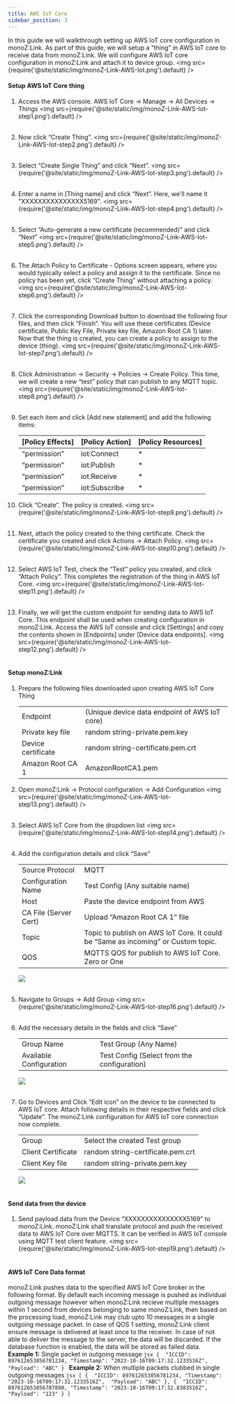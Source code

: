 ```yaml
---
title: AWS IoT Core
sidebar_position: 3
---
```

In this guide we will walkthrough setting up AWS IoT core configuration in monoZ:Link. As part of this guide, we will setup a “thing” in AWS IoT core to receive data from monoZ:Link. We will configure AWS IoT core configuration in monoZ:Link and attach it to device group. 
<img src={require('@site/static/img/monoZ-Link-AWS-Iot.png').default} />


#### Setup AWS IoT Core thing
1. Access the AWS console. AWS IoT Core -> Manage → All Devices → Things
    <img src={require('@site/static/img/monoZ-Link-AWS-Iot-step1.png').default} /><br /><br />
 

2. Now click “Create Thing”.
    <img src={require('@site/static/img/monoZ-Link-AWS-Iot-step2.png').default} /><br /><br />
 

3. Select “Create Single Thing” and click “Next”.
    <img src={require('@site/static/img/monoZ-Link-AWS-Iot-step3.png').default} /><br /><br />

4. Enter a name in [Thing name] and click “Next”. Here, we'll name it "XXXXXXXXXXXXXXX5169".
    <img src={require('@site/static/img/monoZ-Link-AWS-Iot-step4.png').default} /><br /><br />
 


5. Select “Auto-generate a new certificate (recommended)” and click “Next”
    <img src={require('@site/static/img/monoZ-Link-AWS-Iot-step5.png').default} /><br /><br />
 

6. The Attach Policy to Certificate - Options screen appears, where you would typically select a policy and assign it to the certificate. Since no policy has been yet, click “Create Thing” without attaching a policy.
    <img src={require('@site/static/img/monoZ-Link-AWS-Iot-step6.png').default} /><br /><br />
 

7. Click the corresponding Download button to download the following four files, and then click “Finish”. You will use these certificates (Device certificate, Public Key File, Private key file, Amazon Root CA 1) later. Now that the thing is created, you can create a policy to assign to the device (thing).
    <img src={require('@site/static/img/monoZ-Link-AWS-Iot-step7.png').default} /><br /><br />
 


8. Click Administration → Security → Policies → Create Policy. This time, we will create a new “test” policy that can publish to any MQTT topic.
    <img src={require('@site/static/img/monoZ-Link-AWS-Iot-step8.png').default} /><br /><br />
 

9. Set each item and click [Add new statement] and add the following items:
    <table>
        <thead>
            <tr>
                <th>[Policy Effects]</th>
                <th>[Policy Action]</th>
                <th>[Policy Resources]</th>
            </tr>
        </thead>
        <tbody>
            <tr>
                <td>“permission”</td>
                <td>iot:Connect</td>
                <td>*</td>
            </tr>
            <tr>
                <td>“permission”</td>
                <td>iot:Publish</td>
                <td>*</td>
            </tr>
            <tr>
                <td>“permission”</td>
                <td>iot:Receive</td>
                <td>*</td>
            </tr>
            <tr>
                <td>“permission”</td>
                <td>iot:Subscribe</td>
                <td>*</td>
            </tr>
        </tbody>
    </table>
    	

10. Click “Create”. The policy is created. 
    <img src={require('@site/static/img/monoZ-Link-AWS-Iot-step9.png').default} /><br /><br />
 

11. Next, attach the policy created to the thing certificate. Check the certificate you created and click Actions → Attach Policy.
    <img src={require('@site/static/img/monoZ-Link-AWS-Iot-step10.png').default} /><br /><br />
 

12. Select AWS IoT Test, check the “Test” policy you created, and click “Attach Policy”. This completes the registration of the thing in AWS IoT Core.
    <img src={require('@site/static/img/monoZ-Link-AWS-Iot-step11.png').default} /><br /><br />
 


13. Finally, we will get the custom endpoint for sending data to AWS IoT Core. This endpoint shall be used when creating configuration in monoZ:Link. Access the AWS IoT console and click [Settings] and copy the contents shown in [Endpoints] under [Device data endpoints]. 
    <img src={require('@site/static/img/monoZ-Link-AWS-Iot-step12.png').default} /><br /><br />
 


#### Setup monoZ:Link 
1. Prepare the following files downloaded upon creating AWS IoT Core Thing
    <table>
        <tr><td>Endpoint</td><td>	(Unique device data endpoint of AWS IoT core)</td></tr>
        <tr><td>Private key file</td><td>	random string-private.pem.key</td></tr>
        <tr><td>Device certificate</td><td>	random string-certificate.pem.crt</td></tr>
        <tr><td>Amazon Root CA 1</td><td> 	AmazonRootCA1.pem</td></tr>
    </table>

2. Open monoZ:Link -> Protocol configuration -> Add Configuration
    <img src={require('@site/static/img/monoZ-Link-AWS-Iot-step13.png').default} /><br /><br />

3. Select AWS IoT Core from the dropdown list
    <img src={require('@site/static/img/monoZ-Link-AWS-Iot-step14.png').default} /><br /><br />
 

4. Add the configuration details and click “Save”
    <table>
    <tr><td>Source Protocol</td><td>	MQTT</td></tr>
    <tr><td>Configuration Name</td><td>	Test Config (Any suitable name)</td></tr>
    <tr><td>Host</td><td>	Paste the device endpoint from AWS</td></tr>
    <tr><td>CA File (Server Cert)</td><td>	Upload “Amazon Root CA 1” file</td></tr>
    <tr><td>Topic</td><td>	Topic to publish on AWS IoT Core. It could be “Same as incoming” or Custom topic.</td></tr>
    <tr><td>QOS</td><td>	MQTTS QOS for publish to AWS IoT Core. Zero or One </td></tr>
    </table>
    <img src={require('@site/static/img/monoZ-Link-AWS-Iot-step15.png').default} /><br /><br />

 

5. Navigate to Groups → Add Group
    <img src={require('@site/static/img/monoZ-Link-AWS-Iot-step16.png').default} /><br /><br />
 

6. Add the necessary details in the fields and click “Save”
    <table>
    <tr><td>Group Name</td><td>	Test Group (Any Name)</td></tr>
    <tr><td>Available Configuration</td><td>	Test Config (Select from the configuration)</td></tr>
    </table>
    <img src={require('@site/static/img/monoZ-Link-AWS-Iot-step17.png').default} /><br /><br />

 

7. Go to Devices and Click “Edit icon” on the device to be connected to AWS IoT core. Attach following details in their respective fields and click “Update”. The monoZ:Link configuration for AWS IoT core connection now complete.

    <table>
        <tr><td>Group</td><td>	Select the created Test group </td></tr>
        <tr><td>Client Certificate</td><td>	random string-certificate.pem.crt</td></tr>
        <tr><td>Client Key file</td><td>	random string-private.pem.key</td></tr>
    </table>
    <img src={require('@site/static/img/monoZ-Link-AWS-Iot-step18.png').default} /><br /><br />

 

#### Send data from the device
1. Send payload data from the Device “XXXXXXXXXXXXXXX5169” to monoZ:Link. monoZ:Link shall translate protocol and push the received data to AWS IoT Core over MQTTS. It can be verified in AWS IoT console using MQTT test client feature.
    <img src={require('@site/static/img/monoZ-Link-AWS-Iot-step19.png').default} /><br /><br />
 

#### AWS IoT Core Data format
monoZ:Link pushes data to the specified AWS IoT Core broker in the following format. By default each incoming message is pushed as individual outgoing message however when monoZ:Link recieve multiple messages within 1 second from devices belonging to same monoZ:Link, then based on the processing load, monoZ:Link may club upto 10 messages in a single outgoing message packet. In case of QOS 1 setting, monoZ:Link client ensure message is delivered at least once to the receiver. In case of not able to deliver the message to the server, the data will be discarded. If the database function is enabled, the data will be stored as failed data.<br/>
    **Example 1:** Single packet in outgoing message
    ```jsx
    { 
        "ICCID": 897612653856781234,
        "Timestamp": "2023-10-16T09:17:32.1233516Z", 
        "Payload": "ABC"
    }
    ```
    **Example 2:** When multiple packets clubbed in single outgoing messages 
    ```jsx
        [
            { 
                "ICCID": 897612653856781234,
                "Timestamp": "2023-10-16T09:17:32.1233516Z", 
                "Payload": "ABC"
            },
            { 
                "ICCID": 897612653856787890,
                "Timestamp": "2023-10-16T09:17:32.8383516Z", 
                "Payload": "123"
            }
        ]
    ```